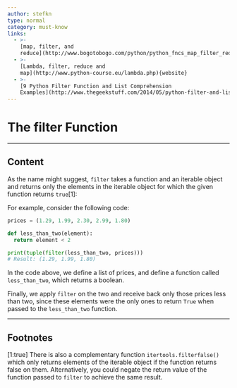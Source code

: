 ```yaml
---
author: stefkn
type: normal
category: must-know
links:
  - >-
    [map, filter, and
    reduce](http://www.bogotobogo.com/python/python_fncs_map_filter_reduce.php){website}
  - >-
    [Lambda, filter, reduce and
    map](http://www.python-course.eu/lambda.php){website}
  - >-
    [9 Python Filter Function and List Comprehension
    Examples](http://www.thegeekstuff.com/2014/05/python-filter-and-list){website}
---
```


# The filter Function


---

## Content

As the name might suggest, `filter` takes a function and an iterable object and returns only the elements in the iterable object for which the given function returns `true`[1]:


For example, consider the following code:

```python
prices = (1.29, 1.99, 2.30, 2.99, 1.80)

def less_than_two(element):
  return element < 2

print(tuple(filter(less_than_two, prices)))
# Result: (1.29, 1.99, 1.80)
```

In the code above, we define a list of prices, and define a function called `less_than_two`, which returns a boolean.

Finally, we apply `filter` on the two and receive back only those prices less than two, since these elements were the only ones to return `True` when passed to the `less_than_two` function.



---

## Footnotes


[1:true]
There is also a complementary function `itertools.filterfalse()` which only returns elements of the iterable object if the function returns false on them. Alternatively, you could negate the return value of the function passed to `filter` to achieve the same result.
 